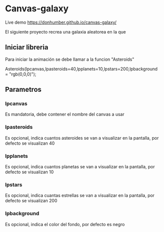 # Canvas-galaxy
Live demo https://donhumber.github.io/canvas-galaxy/

El siguiente proyecto recrea una galaxia aleatorea en la que 
## Iniciar libreria
Para iniciar la animación se debe llamar a la funcion "Asteroids"

Asteroids(lpcanvas,lpasteroids=40,lpplanets=10,lpstars=200,lpbackground = "rgb(0,0,0)");

## Parametros
### lpcanvas
Es mandatoria, debe contener el nombre del canvas a usar
### lpasteroids
Es opcional, indica cuantos asteroides se van a visualizar en la pantalla, por defecto se visualizan 40
### lpplanets
Es opcional, indica cuantos planetas se van a visualizar en la pantalla, por defecto se visualizan 10
### lpstars
Es opcional, indica cuantas estrellas se van a visualizar en la pantalla, por defecto se visualizan 200
### lpbackground
Es opcional, indica el color del fondo, por defecto es negro
